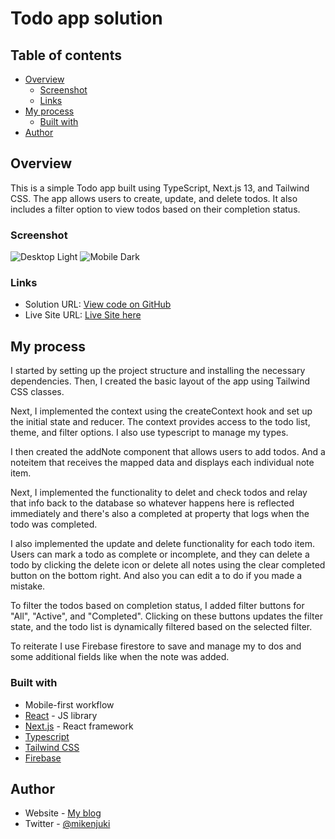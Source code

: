 # Todo app solution

## Table of contents

- [Overview](#overview)
  - [Screenshot](#screenshot)
  - [Links](#links)
- [My process](#my-process)
  - [Built with](#built-with)
- [Author](#author)

## Overview

This is a simple Todo app built using TypeScript, Next.js 13, and Tailwind CSS. The app allows users to create, update, and delete todos. It also includes a filter option to view todos based on their completion status.

### Screenshot

![Desktop Light](../todo-v2/public/assets/images/todo-ss-001.png)
![Mobile Dark](../todo-v2/public/assets/images/todo-ss-002.png)

### Links

- Solution URL: [View code on GitHub](https://github.com/mikenjuki/ToDo-app-v1)
- Live Site URL: [Live Site here](https://your-live-site-url.com)

## My process

I started by setting up the project structure and installing the necessary dependencies. Then, I created the basic layout of the app using Tailwind CSS classes.

Next, I implemented the context using the createContext hook and set up the initial state and reducer. The context provides access to the todo list, theme, and filter options. I also use typescript to manage my types.

I then created the addNote component that allows users to add todos. And a noteitem that receives the mapped data and displays each individual note item.

Next, I implemented the functionality to delet and check todos and relay that info back to the database so whatever happens here is reflected immediately and there's also a completed at property that logs when the todo was completed.

I also implemented the update and delete functionality for each todo item. Users can mark a todo as complete or incomplete, and they can delete a todo by clicking the delete icon or delete all notes using the clear completed button on the bottom right. And also you can edit a to do if you made a mistake.

To filter the todos based on completion status, I added filter buttons for "All", "Active", and "Completed". Clicking on these buttons updates the filter state, and the todo list is dynamically filtered based on the selected filter.

To reiterate I use Firebase firestore to save and manage my to dos and some additional fields like when the note was added.

### Built with

- Mobile-first workflow
- [React](https://reactjs.org/) - JS library
- [Next.js](https://nextjs.org/) - React framework
- [Typescript](https://www.typescriptlang.org/docs/)
- [Tailwind CSS](https://tailwindcss.com/docs/installation)
- [Firebase](https://firebase.google.com/docs)

## Author

- Website - [My blog](https://blog.mikenjuki.com)
- Twitter - [@mikenjuki](https://www.twitter.com/mikenjuki)
